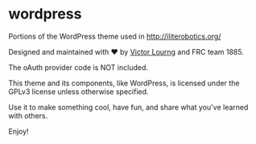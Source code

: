 wordpress
=========

Portions of the WordPress theme used in http://iliterobotics.org/

Designed and maintained with :heart: by <a href="https://github.com/LabLayers">Victor Lourng</a> and FRC team 1885.

The oAuth provider code is NOT included.

This theme and its components, like WordPress, is licensed under the GPLv3 license unless otherwise specified.

Use it to make something cool, have fun, and share what you've learned with others.

Enjoy!
